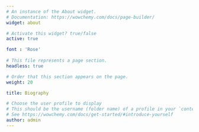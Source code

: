 ```yaml
---
# An instance of the About widget.
# Documentation: https://wowchemy.com/docs/page-builder/
widget: about

# Activate this widget? true/false
active: true

font : 'Rose'
 
# This file represents a page section.
headless: true

# Order that this section appears on the page.
weight: 20

title: Biography

# Choose the user profile to display
# This should be the username (folder name) of a profile in your `content/authors/` folder.
# See https://wowchemy.com/docs/get-started/#introduce-yourself
author: admin
---
```

